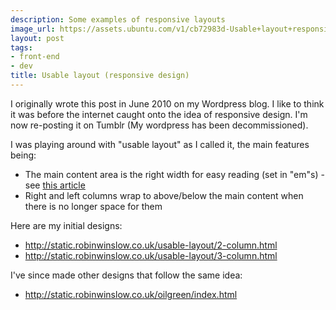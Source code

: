 ```yaml
---
description: Some examples of responsive layouts
image_url: https://assets.ubuntu.com/v1/cb72983d-Usable+layout+responsive+design+.svg?w=230&h=160&mode=fill&bg=0000
layout: post
tags:
- front-end
- dev
title: Usable layout (responsive design)
---
```


I originally wrote this post in June 2010 on my Wordpress blog. I like to think it was before the internet caught onto the idea of responsive design. I'm now re-posting it on Tumblr (My wordpress has been decommissioned).

I was playing around with "usable layout" as I called it, the main features being:

 - The main content area is the right width for easy reading (set in "em"s) - see [this article](http://www.maxdesign.com.au/articles/em/)
 - Right and left columns wrap to above/below the main content when there is no longer space for them

Here are my initial designs:

 - http://static.robinwinslow.co.uk/usable-layout/2-column.html
 - http://static.robinwinslow.co.uk/usable-layout/3-column.html

I've since made other designs that follow the same idea:

 - http://static.robinwinslow.co.uk/oilgreen/index.html